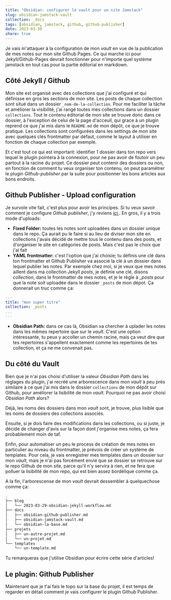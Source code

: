 ```yaml
---
title: "Obsidian: configurer le vault pour un site Jamstack"
slug: obsidian-jamstack-vault
collection: _docs
tags: [obsidian, jamstack, github, github-publisher]
date: 2023-03-30
share: true
---
```


Je vais m'attaquer à la configuration de mon *vault* en vue de la publication de mes notes sur mon site Github Pages. Ce qui marche ici pour Jekyll/Github-Pages devrait fonctionner pour n'importe quel système jamstack en tout cas pour la partie éditorial en markdown.

## Côté Jekyll / Github

Mon site est organisé avec des collections que j'ai configuré et qui définisse en gros les sections de mon site. Les posts de chaque collection sont situé dans un dossier `_nom-de-la-collection`. Pour me faciliter la tâche et améliorer la visibilité, j'ai rangé toutes mes collections dans un dossier `collections`. Tout le contenu éditorial de mon site se trouve donc dans ce dossier, à l'exception de celui de la page d'acceuil, qui grace à un plugin reprend ce que j'ai mis dans le `README.md` de mon dépôt, ce que je trouve pratique. Les collections sont configurées dans les settings de mon site avec quelques clés frontmatter par défaut, comme le layout à utiliser en fonction de chaque collection par exemple. 

Et c'est tout ce qui est important: identifier 1 dossier dans ton repo vers lequel le plugin pointera à la connexion, pour ne pas avoir de foutoir un peu partout à la racine du projet. Ce dossier peut contenir des dossiers ou non, en fonction de comment tu veux organiser ton contenu, on peut paramétrer le plugin *Github-publisher* par la suite pour positionner les bons articles aux bons endroits.

## Github Publisher - Upload configuration

Je survole vite fait, c'est plus pour avoir les principes. Si tu veux savoir comment je configure *Github publisher*, j'y reviens [ ici ](obsidian-github-publisher-setup.md). En gros, il y a trois mode d'uploads:
- **Fixed Folder:** toutes les notes sont uploadées dans un dossier unique dans le repo. Ça aurait pu le faire si au lieu de diviser mon site en collections j'avais décidé de mettre tous le contenu dans des posts, et d'organiser le site en catégories de posts. Mais c'est pas le choix que j'ai fait
- **YAML frontmatter:** c'est l'option que j'ai choisie; tu définis une clé dans ton frontmatter et Github Publisher va associé la clé à un dossier dans lequel publier les notes. Par exemple chez moi, si je veux que mes notes aillent dans ma collection Jekyll *posts*, je définie une clé, disons *collection*, dans le frontmatter de mes notes, et je le règle à *_posts* pour que la note soit uploadée dans le dossier `_posts` de mon dépot. Ça donnerait un truc comme ça: 
```yaml
---
title: "mon super titre"
collection: _posts
...
---
```
- **Obsidian Path:** dans ce cas là, Obsidian va chercher à uplader les notes dans les mêmes repertoire que sur le *vault*. C'est une option intéressante, tu peux y accoller un chemin racine, mais ça veut dire que tes repertoires s'appellent exactement comme les repertoires de tes collection, et ça ne me convenait pas.

## Du côté du Vault

Bien que je n'ai pas choisi d'utiliser la valeur *Obsidian Path* dans les réglages du plugin, j'ai recréé une arborescence dans mon *vault* à peu près similaire à ce que j'ai mis dans le dossier `collections` de mon dépôt sur Github, pour améliorer la lisibilité de mon *vault*. Pourquoi ne pas avoir choisi *Obsidian Path* alors? 

Déjà, les noms des dossiers dans mon *vault* sont, je trouve, plus lisible que les noms de dossiers des collections associés. 

Ensuite, si je dois faire des modifications dans les collections, ou si juste, je décide de changer d'avis sur la façon dont j'organise mes notes, ça fera probablement moin de taf.

Enfin, pour automatiser un peu le process de création de mes notes en particulier au niveau du frontmatter, je prévois de créer un système de templates. Pour cela, je vais enregistrer mes templates dans un dossier sur mon *vault*, mais je n'ai pas forcément envie que se dossier se retrouve sur le repo Github de mon site, parce qu'il n'y servira à rien, et ne fera que polluer la lisibilité de mon repo, qui est bien assez bordélique comme ça.

A la fin, l'arborescense de mon *vault* devrait dessembler à quelquechose comme ça:

```bash
.
├── blog
│   └── 2023-03-29-obsidian-jekyll-workflow.md
├── docs
│   ├── obsidian-github-publisher.md
│   ├── obsidian-jamstack-vault.md
│   └── obsidian-la-base.md
├── projets
│   ├── un-autre-projet.md
│   └── un-projet.md
└── templates
    └── un-template.md
```

Tu remarqueras que j'utilise Obsidian pour écrire cette série d'articles!

## Le plugin: Github Publisher

Maintenant que je t'ai fais le topo sur la base du projet, il est temps de regarder en détail comment je vais configurer le plugin Github Publisher.
